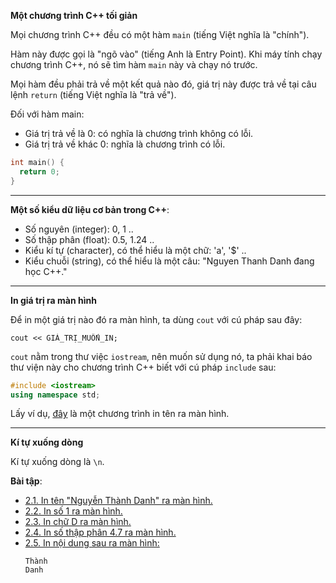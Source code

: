 **Một chương trình C++ tối giản**

Mọi chương trình C++ đều có một hàm `main` (tiếng Việt nghĩa là "chính").

Hàm này được gọi là "ngõ vào" (tiếng Anh là Entry Point). Khi máy tính chạy chương trình C++, nó sẽ tìm hàm `main` này
và chạy nó trước.

Mọi hàm đều phải trả về một kết quả nào đó, giá trị này được trả về tại câu lệnh `return` (tiếng Việt nghĩa là "trả về").

Đối với hàm main:
- Giá trị trả về là 0: có nghĩa là chương trình không có lỗi.
- Giá trị trả về khác 0: nghĩa là chương trình có lỗi.

```C++
int main() {
  return 0;
}
```

---

**Một số kiểu dữ liệu cơ bản trong C++**:

- Số nguyên (integer): 0, 1 ..
- Số thập phân (float): 0.5, 1.24  ..
- Kiểu kí tự (character), có thể hiểu là một chữ: 'a', '$' ..
- Kiểu chuỗi (string), có thể hiểu là một câu: "Nguyen Thanh Danh đang học C++."

---

**In giá trị ra màn hình**

Để in một giá trị nào đó ra màn hình, ta dùng `cout` với cú pháp sau đây:

```
cout << GIÁ_TRỊ_MUỐN_IN;
```

`cout` nằm trong thư việc `iostream`, nên muốn sử dụng nó, ta phải khai báo thư viện này
cho chương trình C++ biết với cú pháp `include` sau:

```C++
#include <iostream>
using namespace std;
```

Lấy ví dụ, [đây](https://repl.it/@VeirPlays/In-ten-ra-man-hinh) là một chương trình in tên ra màn hình.

---

**Kí tự xuống dòng**

Kí tự xuống dòng là `\n`.

**Bài tập**:

- [2.1. In tên "Nguyễn Thành Danh" ra màn hình.](https://repl.it/@VeirPlays/DefinitiveQuarterlyAddons)
- [2.2. In số 1 ra màn hình.](https://repl.it/@VeirPlays/22)
- [2.3. In chữ D ra màn hình.](https://repl.it/@VeirPlays/23)
- [2.4. In số thập phân 4.7 ra màn hình.](https://repl.it/@VeirPlays/24)
- [2.5. In nội dung sau ra màn hình:](https://repl.it/@VeirPlays/25)
  ```
  Thành
  Danh
  ```
